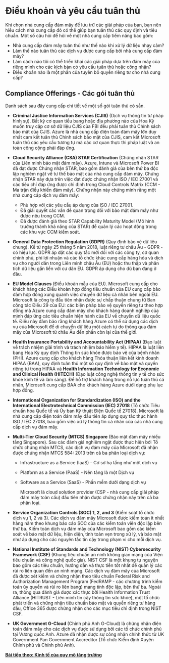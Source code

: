 # Điều khoản và yêu cầu tuân thủ

Khi chọn nhà cung cấp đám mây để lưu trữ các giải pháp của bạn, bạn nên hiểu cách nhà cung cấp đó có thể giúp bạn tuân thủ các quy định và tiêu chuẩn. Một số câu hỏi để hỏi về một nhà cung cấp tiềm năng bao gồm:
* Nhà cung cấp đám mây tuân thủ như thế nào khi xử lý dữ liệu nhạy cảm?
* Làm thế nào tuân thủ các dịch vụ được cung cấp bởi nhà cung cấp đám mây?
* Làm cách nào tôi có thể triển khai các giải pháp dựa trên đám mây của riêng mình cho các kịch bản có yêu cầu tuân thủ hoặc công nhận?
* Điều khoản nào là một phần của tuyên bố quyền riêng tư cho nhà cung cấp?

## Compliance Offerings - Các gói tuân thủ

Danh sách sau đây cung cấp chi tiết về một số gói tuân thủ có sẵn.

* **Criminal Justice Information Services (CJIS)** (Dịch vụ thông tin tư pháp hình sự). Bất kỳ cơ quan tiểu bang hoặc địa phương nào của Hoa Kỳ muốn truy cập cơ sở dữ liệu CJIS của FBI đều phải tuân thủ Chính sách bảo mật của CJIS. Azure là nhà cung cấp điện toán đám mây lớn duy nhất cam kết tuân thủ Chính sách bảo mật của CJIS, cam kết Microsoft tuân thủ các yêu cầu tương tự mà các cơ quan thực thi pháp luật và an toàn công cộng phải đáp ứng.

* **Cloud Security Alliance (CSA) STAR Certification** (Chứng nhận STAR của Liên minh bảo mật đám mây). Azure, Intune và Microsoft Power BI đã đạt được Chứng nhận STAR, bao gồm đánh giá của bên thứ ba độc lập nghiêm ngặt về tư thế bảo mật của nhà cung cấp đám mây. Chứng nhận STAR này dựa trên việc đạt được chứng nhận ISO / IEC 27001 và các tiêu chí đáp ứng được chỉ định trong Cloud Controls Matrix (CCM - Ma trận điều khiển đám mây). Chứng nhận này chứng minh rằng một nhà cung cấp dịch vụ đám mây:
  * Phù hợp với các yêu cầu áp dụng của ISO / IEC 27001.
  * Đã giải quyết các vấn đề quan trọng đối với bảo mật đám mây như được nêu trong CCM.
  * Đã được đánh giá theo STAR Capability Maturity Model (Mô hình trưởng thành khả năng của STAR) để quản lý các hoạt động trong các khu vực CCM kiểm soát.
* **General Data Protection Regulation (GDPR)** (Quy định bảo vệ dữ liệu chung). Kể từ ngày 25 tháng 5 năm 2018, luật riêng tư châu Âu - GDPR - có hiệu lực. GDPR áp đặt các quy tắc mới đối với các công ty, cơ quan chính phủ, phi lợi nhuận và các tổ chức khác cung cấp hàng hóa và dịch vụ cho người dân trong Liên minh châu Âu (EU) hoặc thu thập và phân tích dữ liệu gắn liền với cư dân EU. GDPR áp dụng cho dù bạn đang ở đâu.
* **EU Model Clauses** (Điều khoản mẫu của EU). Microsoft cung cấp cho khách hàng các Điều khoản hợp đồng tiêu chuẩn của EU cung cấp bảo đảm hợp đồng xung quanh việc chuyển dữ liệu cá nhân bên ngoài EU. Microsoft là công ty đầu tiên nhận được sự chấp thuận chung từ Ban công tác Điều 29 của EU: các biện pháp bảo vệ quyền riêng tư theo hợp đồng mà Azure cung cấp đám mây cho khách hàng doanh nghiệp của mình đáp ứng các tiêu chuẩn hiện hành của EU về chuyển dữ liệu quốc tế. Điều này đảm bảo rằng khách hàng Azure có thể sử dụng các dịch vụ của Microsoft để di chuyển dữ liệu một cách tự do thông qua đám mây của Microsoft từ châu Âu đến phần còn lại của thế giới.
* **Health Insurance Portability and Accountability Act (HIPAA)** (Đạo luật về trách nhiệm giải trình và trách nhiệm bảo hiểm y tế). HIPAA là luật liên bang Hoa Kỳ quy định Thông tin sức khỏe được bảo vệ của bệnh nhân (PHI). Azure cung cấp cho khách hàng Thỏa thuận liên kết kinh doanh HIPAA (BAA), quy định tuân thủ một số quy định về bảo mật và quyền riêng tư trong HIPAA và **Health Information Technology for Economic and Clinical Health (HITECH)** (Đạo luật công nghệ thông tin y tế cho sức khỏe kinh tế và lâm sàng). Để hỗ trợ khách hàng trong nỗ lực tuân thủ cá nhân, Microsoft cung cấp BAA cho khách hàng Azure dưới dạng phụ lục hợp đồng.
* **International Organization for Standardization (ISO) and the International Electrotechnical Commission (IEC) 27018** (Tổ chức Tiêu chuẩn hóa Quốc tế và Ủy ban Kỹ thuật Điện Quốc tế 27018). Microsoft là nhà cung cấp điện toán đám mây đầu tiên áp dụng quy tắc thực hành ISO / IEC 27018, bao gồm việc xử lý thông tin cá nhân của các nhà cung cấp dịch vụ đám mây.
* **Multi-Tier Cloud Security (MTCS) Singapore** (Bảo mật đám mây nhiều tầng Singapore). Sau các đánh giá nghiêm ngặt được thực hiện bởi Tổ chức chứng nhận MTCS, các dịch vụ đám mây của Microsoft đã nhận được chứng nhận MTCS 584: 2013 trên cả ba phân loại dịch vụ:
  * Infrastructure as a Service (IaaS) - Cơ sở hạ tầng như một dịch vụ
  * Platform as a Service (PaaS) - Nền tảng là một Dịch vụ
  * Software as a Service (SaaS) - Phần mềm dưới dạng dịch vụ
    
    Microsoft là cloud solution provider (CSP - nhà cung cấp giải pháp đám mây toàn cầu) đầu tiên nhận được chứng nhận này trên cả ba phân loại.
* **Service Organization Controls (SOC) 1, 2, and 3** (Kiểm soát tổ chức dịch vụ 1, 2 và 3). Các dịch vụ đám mây Microsoft được kiểm toán ít nhất hàng năm theo khung báo cáo SOC của các kiểm toán viên độc lập bên thứ ba. Kiểm toán dịch vụ đám mây của Microsoft bao gồm các kiểm soát về bảo mật dữ liệu, hiện diện, tính toàn vẹn trong xử lý, và bảo mật như áp dụng cho các nguyên tắc tin cậy trong phạm vi cho mỗi dịch vụ.
* **National Institute of Standards and Technology (NIST) Cybersecurity Framework (CSF)** (Khung tiêu chuẩn an ninh không gian mạng của Viện tiêu chuẩn và công nghệ quốc gia). NIST CSF là một khung tự nguyện bao gồm các tiêu chuẩn, hướng dẫn và thực tiễn tốt nhất để quản lý các rủi ro liên quan đến an ninh mạng. Các dịch vụ đám mây của Microsoft đã được xét kiểm và chứng nhận theo tiêu chuẩn Federal Risk and Authorization Management Program (FedRAMP - các chương trình kiểm toán ủy quyền và rủi ro liên bang) mang tính độc lập, bên thứ ba. Ngoài ra, thông qua đánh giá được xác thực bởi Health Information Trust Alliance (HITRUST - Liên minh tin cậy thông tin sức khỏe), một tổ chức phát triển và chứng nhận tiêu chuẩn bảo mật và quyền riêng tư hàng đầu, Office 365 được chứng nhận cho các mục tiêu chỉ định trong NIST CSF.
* **UK Government G-Cloud** (Chính phủ Anh G-Cloud) là chứng nhận điện toán đám mây cho các dịch vụ được sử dụng bởi các tổ chức chính phủ tại Vương quốc Anh. Azure đã nhận được sự công nhận chính thức từ UK Government Pan Government Accreditor (Tổ chức Kiểm định Xuyên Chính phủ và Chính phủ Anh).

[**Bài tiếp theo: Kinh tế của quy mô tăng trưởng**](EconomiesOfScale.md)